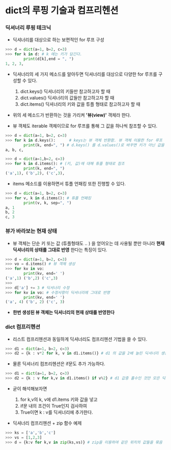 # dict의 루핑 기술과 컴프리헨션

### 딕셔너리 루핑 테크닉

-   딕셔너리를 대상으로 하는 보편적인 for 루프 구성

```python
>>> d = dict(a=1, b=2, c=3)
>>> for k in d: # k 에는 키가 담긴다.
        print(d[k],end = ", ")
1, 2, 3,
```

-   딕셔너리의 세 가지 메소드를 알아두면 딕셔너리를 대상으로 다양한 for 루프를 구성할 수 있다.

    1. dict.keys() 딕셔너리의 키들만 참고하고자 할 때
    2. dict.values() 딕셔너리의 값들만 참고하고자 할 때
    3. dict.items() 딕셔너리의 키와 값을 튜플 형태로 참고하고자 할 때

-   위의 세 메소드가 반환하는 것을 가리켜 **'뷰(view)'** 객체라 한다.

-   뷰 객체도 iterable 객체이므로 for 루프를 통해 그 값을 하나씩 참조할 수 있다.

```python
>>> d = dict(a=1, b=2, c=3)
>>> for k in d.keys():      # keys는 뷰 객체 반환함. 뷰 객체 이용한 for 루프
        print(k, end=", ") # d.keys() 를 d.values()로 바꾸면 키가 아닌 값을 참조한 뷰 객체를 반환하겠지요?
a, b, c,
```

```python
>>> d = dict(a=1,b=2, c=3)
>>> for k in d.items(): # (키, 값)에 대해 튜플 형태로 참조
        print(k, end=", ")
('a',1), ('b',2), ('c',3),
```

-   items 메소드를 이용하면서 튜플 언패킹 또한 진행할 수 있다.

```python
>>> d = dict(a=1, b=2, c=3)
>>> for v, k in d.items(): # 튜플 언패킹
        print(v, k, sep=", ")
a, 1
b, 2
c, 3
```

### 뷰가 바라보는 현재 상태

-   뷰 객체는 단순 키 또는 값 (튜플형태도 .. ) 을 얻어오는 데 사용될 뿐만 아니라 **현재 딕셔너리의 상태를 그대로 반영** 한다는 특징이 있다.

```python
>>> d = dict(a=1, b=2, c=3)
>>> vo = d.items() # 뷰 객체 생성
>>> for kv in vo:
        print(kv, end=' ')
('a',1) ('b',2) ('c',3)
>>>
>>> d['a'] += 3 # 딕셔너리 수정
>>> for kv in vo: # 수정사항이 딕셔너리에 그대로 반영
        print(kv, end=' ')
('a', 4) ('b', 2) ('c', 3)
```

-   **한번 생성된 뷰 객체는 딕셔너리의 현재 상태를 반영한다**

### dict 컴프리헨션

-   리스트 컴프리헨션과 동일하게 딕셔너리도 컴프리헨션 기법을 쓸 수 있다.

```python
>>> d1 = dict(a=1, b=2, c=3)
>>> d2 = {k : v*2 for k, v in d1.items()} # d1 의 값을 2배 늘린 딕셔너리 생성
```

-   물론 딕셔너리 컴프리헨션은 if문도 추가 가능하다.

```python
>>> d1 = dict(a=1, b=2, c=3)
>>> d2 = {k : v for k,v in d1.items() if v%2} # d1 값중 홀수인 것만 모은 딕셔너리를 생성
```

-   굳이 해석해보자면

    1. for k,v의 k, v에 d1.items 키와 값을 넣고
    2. if문 내의 조건이 True인지 검사하여
    3. True이면 k : v를 딕셔너리에 추가한다.

-   딕셔너리 컴프리헨션 + zip 함수 예제

```python
>>> ks = ['a','b','c']
>>> vs = [1,2,3]
>>> d = {k:v for k,v in zip(ks,vs)} # zip을 이용하여 같은 위치의 값들을 묶음
```
